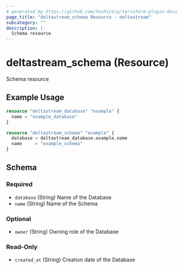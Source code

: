 ```yaml
---
# generated by https://github.com/hashicorp/terraform-plugin-docs
page_title: "deltastream_schema Resource - deltastream"
subcategory: ""
description: |-
  Schema resource
---
```


# deltastream_schema (Resource)

Schema resource

## Example Usage

```terraform
resource "deltastream_database" "example" {
  name = "example_database"
}

resource "deltastream_schema" "example" {
  database = deltastream_database.example.name
  name     = "example_schema"
}
```

<!-- schema generated by tfplugindocs -->
## Schema

### Required

- `database` (String) Name of the Database
- `name` (String) Name of the Schema

### Optional

- `owner` (String) Owning role of the Database

### Read-Only

- `created_at` (String) Creation date of the Database
